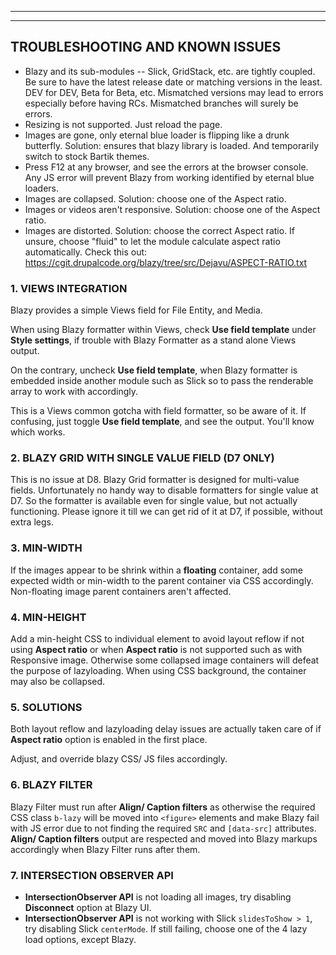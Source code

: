 ***
***

## TROUBLESHOOTING AND KNOWN ISSUES
* Blazy and its sub-modules -- Slick, GridStack, etc. are tightly coupled.
  Be sure to have the latest release date or matching versions in the least.
  DEV for DEV, Beta for Beta, etc. Mismatched versions may lead to errors
  especially before having RCs. Mismatched branches will surely be errors.
* Resizing is not supported. Just reload the page.
* Images are gone, only eternal blue loader is flipping like a drunk butterfly.
  Solution: ensures that blazy library is loaded. And temporarily switch to
  stock Bartik themes.
* Press F12 at any browser, and see the errors at the browser console. Any JS
  error will prevent Blazy from working identified by eternal blue loaders.
* Images are collapsed. Solution: choose one of the Aspect ratio.
* Images or videos aren't responsive. Solution: choose one of the Aspect ratio.
* Images are distorted. Solution: choose the correct Aspect ratio. If unsure,
  choose "fluid" to let the module calculate aspect ratio automatically.
  Check this out:
  https://cgit.drupalcode.org/blazy/tree/src/Dejavu/ASPECT-RATIO.txt


### 1. VIEWS INTEGRATION
Blazy provides a simple Views field for File Entity, and Media.

When using Blazy formatter within Views, check **Use field template** under
**Style settings**, if trouble with Blazy Formatter as a stand alone Views
output.

On the contrary, uncheck **Use field template**, when Blazy formatter
is embedded inside another module such as Slick so to pass the renderable
array to work with accordingly.

This is a Views common gotcha with field formatter, so be aware of it.
If confusing, just toggle **Use field template**, and see the output. You'll
know which works.


### 2. BLAZY GRID WITH SINGLE VALUE FIELD (D7 ONLY)
This is no issue at D8. Blazy Grid formatter is designed for multi-value fields.
Unfortunately no handy way to disable formatters for single value at D7. So
the formatter is available even for single value, but not actually
functioning. Please ignore it till we can get rid of it at D7, if possible,
without extra legs.

### 3. MIN-WIDTH
If the images appear to be shrink within a **floating** container, add
some expected width or min-width to the parent container via CSS accordingly.
Non-floating image parent containers aren't affected.

### 4. MIN-HEIGHT
Add a min-height CSS to individual element to avoid layout reflow if not using
**Aspect ratio** or when **Aspect ratio** is not supported such as with
Responsive image. Otherwise some collapsed image containers will defeat the
purpose of lazyloading. When using CSS background, the container may also be
collapsed.

### 5. SOLUTIONS
Both layout reflow and lazyloading delay issues are actually taken care of
if **Aspect ratio** option is enabled in the first place.

Adjust, and override blazy CSS/ JS files accordingly.

### 6. BLAZY FILTER
Blazy Filter must run after **Align/ Caption filters** as otherwise the required
CSS class `b-lazy` will be moved into `<figure>` elements and make Blazy fail
with JS error due to not finding the required `SRC` and `[data-src]` attributes.
**Align/ Caption filters** output are respected and moved into Blazy markups
accordingly when Blazy Filter runs after them.

### 7. INTERSECTION OBSERVER API
* **IntersectionObserver API** is not loading all images, try disabling
  **Disconnect** option at Blazy UI.
* **IntersectionObserver API** is not working with Slick `slidesToShow > 1`, try
  disabling Slick `centerMode`. If still failing, choose one of the 4 lazy
  load options, except Blazy.
